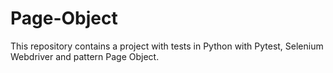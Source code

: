 # Page-Object

This repository contains a project with tests in Python with Pytest, Selenium Webdriver and pattern Page Object.
